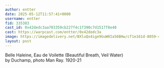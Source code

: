 ```yaml
---
author: entter
date: 2025-05-12T11:57:41+0000
username: entter
fid: 335383
cast_id: 0x42dedc3aa703359cb227f4c1f390c7d1517f8e40
cast: https://warpcast.com/entter/0x42dedc3a
image: https://imagedelivery.net/BXluQx4ige9GuW0Ia56BHw/cf1e161d-8059-4933-d66f-0524a5c1f900/original
layout: post
---
```

Belle Haleine, Eau de Voilette (Beautiful Breath, Veil Water)   
by Duchamp, photo Man Ray. 1920-21  

<img src='https://imagedelivery.net/BXluQx4ige9GuW0Ia56BHw/cf1e161d-8059-4933-d66f-0524a5c1f900/original' alt='' referrerpolicy='no-referrer'/>